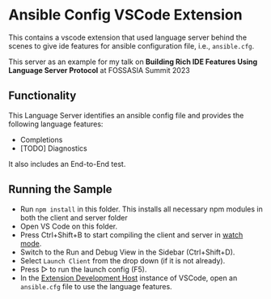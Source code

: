 # Ansible Config VSCode Extension

This contains a vscode extension that used language server behind the scenes to give ide features for ansible configuration file, i.e., `ansible.cfg`.

This server as an example for my talk on **Building Rich IDE Features Using Language Server Protocol** at FOSSASIA Summit 2023

## Functionality

This Language Server identifies an ansible config file and provides the following language features:

- Completions
- [TODO] Diagnostics

It also includes an End-to-End test.

## Running the Sample

- Run `npm install` in this folder. This installs all necessary npm modules in both the client and server folder
- Open VS Code on this folder.
- Press Ctrl+Shift+B to start compiling the client and server in [watch mode](https://code.visualstudio.com/docs/editor/tasks#:~:text=The%20first%20entry%20executes,the%20HelloWorld.js%20file.).
- Switch to the Run and Debug View in the Sidebar (Ctrl+Shift+D).
- Select `Launch Client` from the drop down (if it is not already).
- Press ▷ to run the launch config (F5).
- In the [Extension Development Host](https://code.visualstudio.com/api/get-started/your-first-extension#:~:text=Then%2C%20inside%20the%20editor%2C%20press%20F5.%20This%20will%20compile%20and%20run%20the%20extension%20in%20a%20new%20Extension%20Development%20Host%20window.) instance of VSCode, open an `ansible.cfg` file to use the language features.

